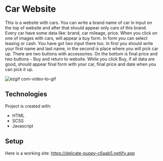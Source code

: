 # Car Website

This is a website with cars. You can write a brand name of car in input on the top of website and after that should appear only cars of this brand.
Every car have some data like: brand, car mileage, price. When you click on one of images with cars, will appear a buy form. In form you can select 
leasing or cash. You have got two input there too. In first you should write your first name and last name, in the second is place where you will pick car up.
There are two buttons with accessories. On the bottom is final price and two buttons - Buy and return to website. While you click Buy, if all
data are good, should appear final form with your car, final price and date when you can pick it up.

![ezgif com-video-to-gif](https://user-images.githubusercontent.com/100447618/224411738-da2ed6b1-69c0-453d-ae7c-adad91630c21.gif)


## Technologies
Project is created with:
* HTML
* SCSS
* Javascript

## Setup

Here is a working site: https://delicate-puppy-c6aab5.netlify.app
